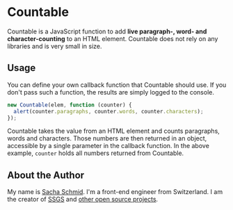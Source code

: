 # Countable

Countable is a JavaScript function to add **live paragraph-, word- and character-counting** to an HTML element. Countable does not rely on any libraries and is very small in size.

## Usage

You can define your own callback function that Countable should use. If you don't pass such a function, the results are simply logged to the console.

```js
new Countable(elem, function (counter) {
  alert(counter.paragraphs, counter.words, counter.characters);
});
```

Countable takes the value from an HTML element and counts paragraphs, words and characters. Those numbers are then returned in an object, accessible by a single parameter in the callback function. In the above example, `counter` holds all numbers returned from Countable.

## About the Author

My name is [Sacha Schmid](http://sachaschmid.ch). I'm a front-end engineer from Switzerland. I am the creator of [SSGS](http://github.com/RadLikeWhoa/SSGS) and [other open source projects](http://github.com/RadLikeWhoa).